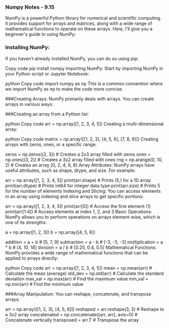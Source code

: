 ### Numpy Notes - 9.15

NumPy is a powerful Python library for numerical and scientific computing. It provides support for arrays and matrices, along with a wide range of mathematical functions to operate on these arrays. Here, I'll give you a beginner's guide to using NumPy:

### Installing NumPy:
If you haven't already installed NumPy, you can do so using pip:

Copy code
pip install numpy
Importing NumPy:
Start by importing NumPy in your Python script or Jupyter Notebook:

python
Copy code
import numpy as np
This is a common convention where we import NumPy as np to make the code more concise.

###Creating Arrays:
NumPy primarily deals with arrays. You can create arrays in various ways:

###Creating an array from a Python list:

python
Copy code
arr = np.array([1, 2, 3, 4, 5])
Creating a multi-dimensional array:

python
Copy code
matrix = np.array([[1, 2, 3], [4, 5, 6], [7, 8, 9]])
Creating arrays with zeros, ones, or a specific range:

zeros = np.zeros((2, 3))  # Creates a 2x3 array filled with zeros
ones = np.ones((3, 2))    # Creates a 3x2 array filled with ones
rng = np.arange(0, 10, 2) # Creates an array [0, 2, 4, 6, 8]
Array Attributes:
NumPy arrays have useful attributes, such as shape, dtype, and size. For example:

arr = np.array([1, 2, 3, 4, 5])
print(arr.shape)  # Prints (5,) for a 1D array
print(arr.dtype)  # Prints int64 for integer data type
print(arr.size)   # Prints 5 for the number of elements
Indexing and Slicing:
You can access elements in an array using indexing and slice arrays to get specific portions:

arr = np.array([1, 2, 3, 4, 5])
print(arr[0])     # Access the first element (1)
print(arr[1:4])   # Access elements at index 1, 2, and 3
Basic Operations:
NumPy allows you to perform operations on arrays element-wise, which is one of its strengths:

a = np.array([1, 2, 3])
b = np.array([4, 5, 6])

addition = a + b        # [5, 7, 9]
subtraction = a - b     # [-3, -3, -3]
multiplication = a * b  # [4, 10, 18]
division = a / b        # [0.25, 0.4, 0.5]
Mathematical Functions:
NumPy provides a wide range of mathematical functions that can be applied to arrays directly:

python
Copy code
arr = np.array([1, 2, 3, 4, 5])
mean = np.mean(arr)   # Calculate the mean (average)
std_dev = np.std(arr) # Calculate the standard deviation
max_val = np.max(arr) # Find the maximum value
min_val = np.min(arr) # Find the minimum value

###Array Manipulation:
You can reshape, concatenate, and transpose arrays:

arr = np.array([[1, 2, 3], [4, 5, 6]])
reshaped = arr.reshape(3, 2)  # Reshape to a 3x2 array
concatenated = np.concatenate((arr, arr), axis=0)  # Concatenate vertically
transposed = arr.T  # Transpose the array
